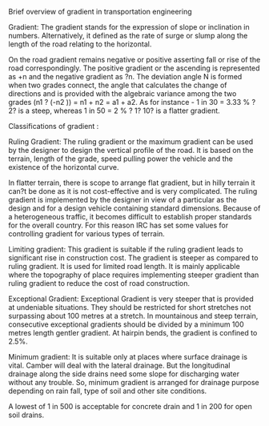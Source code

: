 Brief overview of gradient in transportation engineering

Gradient: The gradient stands for the expression of slope or inclination in numbers. Alternatively, it defined as the rate of surge or slump along the length of the road relating to the horizontal.

On the road gradient remains negative or positive asserting fall or rise of the road correspondingly. The positive gradient or the ascending is represented as +n and the negative gradient as ?n. The deviation angle N is formed when two grades connect, the angle that calculates the change of directions and is provided with the algebraic variance among the two grades (n1 ? (-n2 )) = n1 + n2 = a1 + a2. As for instance - 1 in 30 = 3.33 % ? 2? is a steep, whereas 1 in 50 = 2 % ? 1? 10? is a flatter gradient.

Classifications of gradient :

Ruling Gradient: The ruling gradient or the maximum gradient can be used by the designer to design the vertical profile of the road. It is based on the terrain, length of the grade, speed pulling power the vehicle and the existence of the horizontal curve.

In flatter terrain, there is scope to arrange flat gradient, but in hilly terrain it can?t be done as it is not cost-effective and is very complicated. The ruling gradient is implemented by the designer in view of a particular as the design and for a design vehicle containing standard dimensions. Because of a heterogeneous traffic, it becomes difficult to establish proper standards for the overall country. For this reason IRC has set some values for controlling gradient for various types of terrain.

Limiting gradient: This gradient is suitable if the ruling gradient leads to significant rise in construction cost. The gradient is steeper as compared to ruling gradient. It is used for limited road length. It is mainly applicable where the topography of place requires implementing steeper gradient than ruling gradient to reduce the cost of road construction.

Exceptional Gradient: Exceptional Gradient is very steeper that is provided at undeniable situations. They should be restricted for short stretches not surpassing about 100 metres at a stretch. In mountainous and steep terrain, consecutive exceptional gradients should be divided by a minimum 100 metres length gentler gradient. At hairpin bends, the gradient is confined to 2.5%.

Minimum gradient: It is suitable only at places where surface drainage is vital. Camber will deal with the lateral drainage. But the longitudinal drainage along the side drains need some slope for discharging water without any trouble. So, minimum gradient is arranged for drainage purpose depending on rain fall, type of soil and other site conditions.

A lowest of 1 in 500 is acceptable for concrete drain and 1 in 200 for open soil drains.

